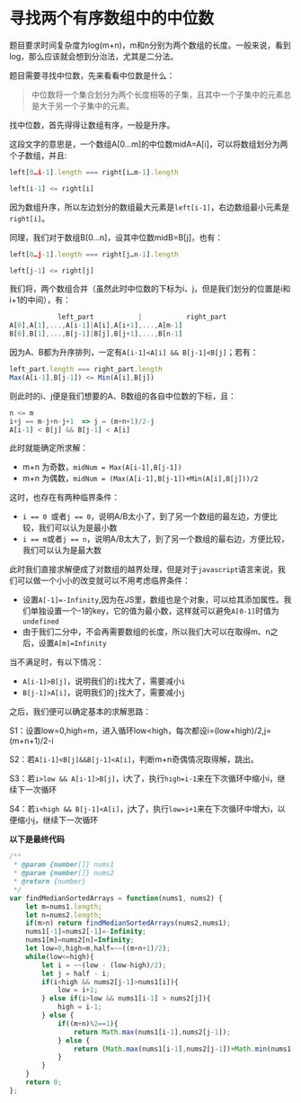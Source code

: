 # 寻找两个有序数组中的中位数

题目要求时间复杂度为log(m+n)，m和n分别为两个数组的长度。一般来说，看到log，那么应该就会想到分治法，尤其是二分法。

题目需要寻找中位数，先来看看中位数是什么：

> 中位数将一个集合划分为两个长度相等的子集，且其中一个子集中的元素总是大于另一个子集中的元素。

找中位数，首先得得让数组有序，一般是升序。

这段文字的意思是，一个数组A[0…m]的中位数midA=A[i]，可以将数组划分为两个子数组，并且:

```javascript
left[0…i-1].length === right[i…m-1].length

left[i-1] <= right[i]
```

因为数组升序，所以左边划分的数组最大元素是`left[i-1]`，右边数组最小元素是`right[i]`。

同理，我们对于数组B[0…n]，设其中位数midB=B[j]，也有：

```javascript
left[0…j-1].length === right[j…n-1].length

left[j-1] <= right[j]
```

我们将，两个数组合并（虽然此时中位数的下标为i、j，但是我们划分的位置是i和i+1的中间），有：

```javascript
			left_part			|			right_part			
A[0],A[1],...,A[i-1]|A[i],A[i+1],...,A[m-1]
B[0],B[1],...,B[j-1]|B[j],B[j+1],...,B[n-1]
```

因为A、B都为升序排列，一定有`A[i-1]<A[i] && B[j-1]<B[j]`；若有：

```javascript
left_part.length === right_part.length
Max(A[i-1],B[j-1]) <= Min(A[i],B[j])
```

则此时的i、j便是我们想要的A、B数组的各自中位数的下标，且：

```javascript
n <= m
i+j == m-j+n-j+1  => j = (m+n+1)/2-j
A[i-1] < B[j] && B[j-1] < A[i] 
```

此时就能确定所求解：

- m+n 为奇数，`midNum = Max(A[i-1],B[j-1])`
- m+n 为偶数，`midNum = (Max(A[i-1],B[j-1])+Min(A[i],B[j]))/2`

这时，也存在有两种临界条件：

- `i == 0 `或者`j == 0`，说明A/B太小了，到了另一个数组的最左边，方便比较，我们可以认为是最小数
- `i == m`或者`j == n`，说明A/B太大了，到了另一个数组的最右边，方便比较，我们可以认为是最大数

此时我们直接求解便成了对数组的越界处理，但是对于`javascript`语言来说，我们可以做一个小小的改变就可以不用考虑临界条件：

- 设置`A[-1]=-Infinity`,因为在JS里，数组也是个对象，可以给其添加属性。我们单独设置一个-1的key，它的值为最小数，这样就可以避免`A[0-1]`时值为`undefined`
- 由于我们二分中，不会再需要数组的长度，所以我们大可以在取得m、n之后，设置`A[m]=Infinity`

当不满足时，有以下情况：

- `A[i-1]>B[j]`，说明我们的`i`找大了，需要减小`i`
- `B[j-1]>A[i]`，说明我们的`j`找大了，需要减小`j`

之后，我们便可以确定基本的求解思路：

S1：设置low=0,high=m，进入循环low<high，每次都设i=(low+high)/2,j=(m+n+1)/2-i

S2：若`A[i-1]<B[j]&&B[j-1]<A[i]`，判断m+n奇偶情况取得解，跳出。

S3：若`i>low && A[i-1]>B[j]`，i大了，执行`high=i-1`来在下次循环中缩小i，继续下一次循环

S4：若`i<high && B[j-1]<A[i]`，j大了，执行`low=i+1`来在下次循环中增大i，以便缩小j，继续下一次循环

**以下是最终代码**

```javascript
/**
 * @param {number[]} nums1
 * @param {number[]} nums2
 * @return {number}
 */
var findMedianSortedArrays = function(nums1, nums2) {
    let m=nums1.length;
    let n=nums2.length;
    if(m>n) return findMedianSortedArrays(nums2,nums1);
    nums1[-1]=nums2[-1]=-Infinity;
    nums1[m]=nums2[n]=Infinity;
    let low=0,high=m,half=~~((m+n+1)/2);
    while(low<=high){
        let i = ~~(low - (low-high)/2);
        let j = half - i;
        if(i<high && nums2[j-1]>nums1[i]){
            low = i+1;
        } else if(i>low && nums1[i-1] > nums2[j]){
            high = i-1;
        } else {
            if((m+n)%2==1){
                return Math.max(nums1[i-1],nums2[j-1]);
            } else {
                return (Math.max(nums1[i-1],nums2[j-1])+Math.min(nums1[i],nums2[j]))/2;
            }
        }
    }
    return 0;
};
```

